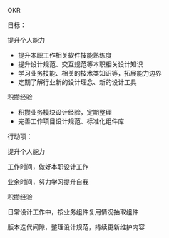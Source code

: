 OKR



目标：

提升个人能力

* 提升本职工作相关软件技能熟练度
* 提升设计规范、交互规范等本职相关设计知识
* 学习业务技能、相关的技术类知识等，拓展能力边界
* 定期了解行业新的设计理念、新的设计工具



积攒经验

* 积攒业务模块设计经验，定期整理
* 完善工作项目设计规范、标准化组件库



行动项：

提升个人能力

工作时间，做好本职设计工作

业余时间，努力学习提升自我



积攒经验

日常设计工作中，按业务组件复用情况抽取组件

版本迭代间隙，整理设计规范，持续更新维护内容





